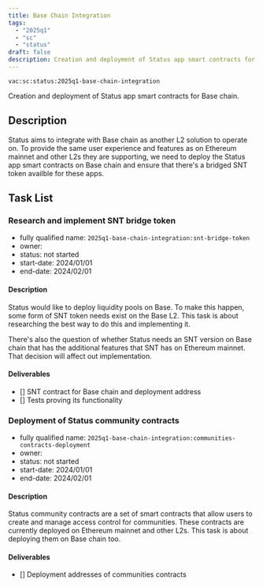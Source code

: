 ```yaml
---
title: Base Chain Integration
tags:
  - "2025q1"
  - "sc"
  - "status"
draft: false
description: Creation and deployment of Status app smart contracts for Base chain.
---
```


`vac:sc:status:2025q1-base-chain-integration`

Creation and deployment of Status app smart contracts for Base chain.

## Description

Status aims to integrate with Base chain as another L2 solution to operate on.
To provide the same user experience and features as on Ethereum mainnet and other L2s they are supporting,
we need to deploy the Status app smart contracts on Base chain and ensure that there's a bridged SNT token availble for these apps.

## Task List

### Research and implement SNT bridge token 

* fully qualified name: `2025q1-base-chain-integration:snt-bridge-token`
* owner: 
* status: not started
* start-date: 2024/01/01
* end-date: 2024/02/01

#### Description

Status would like to deploy liquidity pools on Base.
To make this happen,
some form of SNT token needs exist on the Base L2.
This task is about researching the best way to do this and implementing it.

There's also the question of whether Status needs an SNT version on Base chain that has the additional features that SNT has on Ethereum mainnet.
That decision will affect out implementation.

#### Deliverables

- [] SNT contract for Base chain and deployment address
- [] Tests proving its functionality

### Deployment of Status community contracts

* fully qualified name: `2025q1-base-chain-integration:communities-contracts-deployment`
* owner: 
* status: not started
* start-date: 2024/01/01
* end-date: 2024/02/01

#### Description

Status community contracts are a set of smart contracts that allow users to create and manage access control for communities.
These contracts are currently deployed on Ethereum mainnet and other L2s.
This task is about deploying them on Base chain too.

#### Deliverables

- [] Deployment addresses of communities contracts
